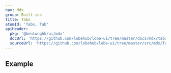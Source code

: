 ```yaml
---
nav: Mdx
group: Built-ins
title: Tabs
atomId: 'Tabs, Tab'
apiHeader:
  pkg: '@bentwnghk/ui/mdx'
  docUrl: 'https://github.com/lobehub/lobe-ui/tree/master/docs/mdx/tabs.md'
  sourceUrl: 'https://github.com/lobehub/lobe-ui/tree/master/src/mdx/Tabs/index.tsx'
---
```


## Example

<code src="./demos/tabs.tsx" ></code>
